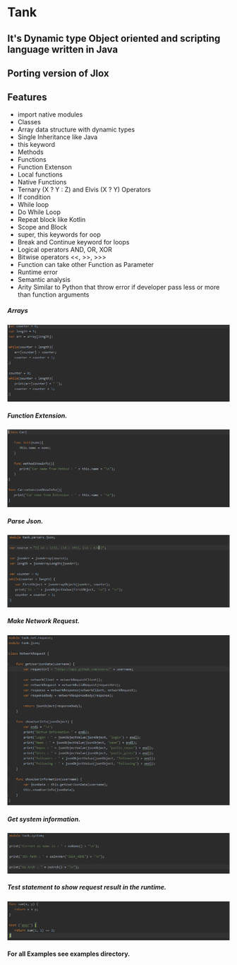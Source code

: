 # Tank

## It's Dynamic type Object oriented and scripting language written in Java
## Porting version of Jlox

## Features
- import native modules
- Classes
- Array data structure with dynamic types
- Single Inheritance like Java
- this keyword
- Methods
- Functions
- Function Extenson
- Local functions
- Native Functions
- Ternary (X ? Y : Z) and Elvis (X ? Y) Operators
- If condition
- While loop
- Do While Loop
- Repeat block like Kotlin
- Scope and Block
- super, this keywords for oop
- Break and Continue keyword for loops
- Logical operators AND, OR, XOR
- Bitwise operators <<, >>, >>>
- Function can take other Function as Parameter
- Runtime error
- Semantic analysis
- Arity Similar to Python that throw error if developer pass less or more than function arguments

##### Arrays
![Arrays](screenshots/arrays_screen.PNG)

##### Function Extension.
![Function Extension](screenshots/extension_screen.PNG)

##### Parse Json.
![Json](screenshots/json_screen.PNG)

##### Make Network Request.
![Network](screenshots/network_screen.PNG)

##### Get system information.
![system](screenshots/sys_screen.PNG)

##### Test statement to show request result in the runtime.
![Test](screenshots/test_screen.PNG)
#### For all Examples see examples directory.
